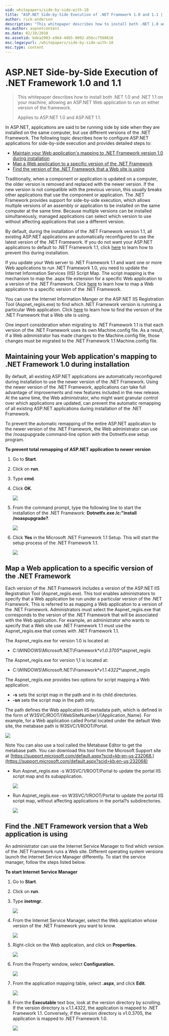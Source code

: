 ```yaml
---
uid: whitepapers/side-by-side-with-10
title: "ASP.NET Side-by-Side Execution of .NET Framework 1.0 and 1.1 | Microsoft Docs"
author: rick-anderson
description: "This whitepaper describes how to install both .NET 1.0 and .NET 1.1 on your machine, allowing an ASP.NET Web application to run on either version of the fram..."
ms.author: aspnetcontent
ms.date: 02/10/2010
ms.assetid: bdea2003-e964-4db5-9092-d56cc7560616
msc.legacyurl: /whitepapers/side-by-side-with-10
msc.type: content
---
```

ASP.NET Side-by-Side Execution of .NET Framework 1.0 and 1.1
====================
> This whitepaper describes how to install both .NET 1.0 and .NET 1.1 on your machine, allowing an ASP.NET Web application to run on either version of the framework.
> 
> Applies to ASP.NET 1.0 and ASP.NET 1.1.


In ASP.NET, applications are said to be running side by side when they are installed on the same computer, but use different versions of the .NET Framework. The following topic describes how to configure ASP.NET applications for side-by-side execution and provides detailed steps to:

- [Maintain your Web application's mapping to .NET Framework version 1.0 during installation](#1)
- [Map a Web application to a specific version of the .NET Framework](#2)
- [Find the version of the .NET Framework that a Web site is using](#3)

Traditionally, when a component or application is updated on a computer, the older version is removed and replaced with the newer version. If the new version is not compatible with the previous version, this usually breaks other applications that use the component or application. The .NET Framework provides support for side-by-side execution, which allows multiple versions of an assembly or application to be installed on the same computer at the same time. Because multiple versions can be installed simultaneously, managed applications can select which version to use without affecting applications that use a different version.

By default, during the installation of the .NET Framework version 1.1, all existing ASP.NET applications are automatically reconfigured to use the latest version of the .NET Framework. If you do not want your ASP.NET applications to default to .NET Framework 1.1, click [here](#1) to learn how to prevent this during installation.

If you update your Web server to .NET Framework 1.1 and want one or more Web applications to run .NET Framework 1.0, you need to update the Internet Information Services (IIS) Script Map. The script mapping is the mechanism to map the .aspx file extension for a specific Web application to a version of the .NET Framework. Click [here](#2) to learn how to map a Web application to a specific version of the .NET Framework.

You can use the Internet Information Manger or the ASP.NET IIS Registration Tool (Aspnet\_regiis.exe) to find which .NET Framework version is running a particular Web application. Click [here](#3) to learn how to find the version of the .NET Framework that a Web site is using.

One import consideration when migrating to .NET Framework 1.1 is that each version of the .NET Framework uses its own Machine.config file. As a result, if a Web administrator has made changes to the Machine.config file, those changes must be migrated to the .NET Framework 1.1 Machine.config file.

<a id="1"></a>

## Maintaining your Web application's mapping to .NET Framework 1.0 during installation

By default, all existing ASP.NET applications are automatically reconfigured during installation to use the newer version of the .NET Framework. Using the newer version of the .NET Framework, applications can take full advantage of improvements and new features included in the new release. At the same time, the Web administrator, who might want granular control over which applications are updated, can prevent the automatic remapping of all existing ASP.NET applications during installation of the .NET Framework.

To prevent the automatic remapping of the entire ASP.NET application to the newer version of the .NET Framework, the Web administrator can use the /noaspupgrade command-line option with the Dotnetfx.exe setup program.

**To prevent total remapping of ASP.NET application to newer version**

1. Go to **Start**.
2. Click on **run**.
3. Type **cmd**.
4. Click **OK**.  
  
    ![](side-by-side-with-10/_static/image1.gif)
5. From the command prompt, type the following line to start the installation of the .NET Framework: **Dotnetfx.exe /c:"install /noaspupgrade?**.  
  
    ![](side-by-side-with-10/_static/image2.gif)
6. Click **Yes** in the Microsoft .NET Framework 1.1 Setup. This will start the setup process of the .NET Framework 1.1.  
  
    ![](side-by-side-with-10/_static/image3.gif)

<a id="2"></a>

## Map a Web application to a specific version of the .NET Framework

Each version of the .NET Framework includes a version of the ASP.NET IIS Registration Tool (Aspnet\_regiis.exe). This tool enables administrators to specify that a Web application be run under a particular version of the .NET Framework. This is referred to as mapping a Web application to a version of the .NET Framework. Administrators must select the Aspnet\_regiis.exe that corresponds to the version of the .NET Framework that will be associated with the Web application. For example, an administrator who wants to specify that a Web site use .NET Framework 1.1 must use the Aspnet\_regiis.exe that comes with .NET Framework 1.1.

The Aspnet\_regiis.exe for version 1.0 is located at:

- C:\WINDOWS\Microsoft.NET\Framework\**v1.0.3705**\aspnet\_regiis

The Aspnet\_regiis.exe for version 1,1 is located at:

- C:\WINDOWS\Microsoft.NET\Framework\**v1.1.4322**\aspnet\_regiis

The Aspnet\_regiis.exe provides two options for script mapping a Web application:

- **-s** sets the script map in the path and in its child directories.
- **-sn** sets the script map in the path only.

The path defines the Web application IIS metadata path, which is defined in the form of W3SVC/ROOT/{WebSiteNumber}/{Application\_Name}. For example, for a Web application called Portal located under the default Web site, the metabase path is W3SVC/1/ROOT/Portal.

![](side-by-side-with-10/_static/image4.gif)

Note You can also use a tool called the Metabase Editor to get the metabase path. You can download this tool from the Microsoft Support site at [https://support.microsoft.com/default.aspx?scid=kb;en-us;232068.](https://support.microsoft.com/default.aspx?scid=kb;en-us;232068)

- Run Aspnet\_regiis.exe -s W3SVC/1/ROOT/Portal to update the portal IIS script map and its subapplication.  
  
    ![](side-by-side-with-10/_static/image5.gif)

- Run Aspnet\_regiis.exe -sn W3SVC/1/ROOT/Portal to update the portal IIS script map, without affecting applications in the portal?s subdirectories.  
  
    ![](side-by-side-with-10/_static/image6.gif)

<a id="3"></a>

## Find the .NET Framework version that a Web application is using

An administrator can use the Internet Service Manager to find which version of the .NET Framework runs a Web site. Different operating system versions launch the Internet Service Manager differently. To start the service manager, follow the steps listed below.

**To start Internet Service Manager**

1. Go to **Start**.
2. Click on **run**.
3. Type **inetmgr**.  
  
    ![](side-by-side-with-10/_static/image7.gif)
4. From the Internet Service Manager, select the Web application whose version of the .NET Framework you want to know.  
  
    ![](side-by-side-with-10/_static/image8.gif)
5. Right-click on the Web application, and click on **Properties.**  
  
    ![](side-by-side-with-10/_static/image9.gif)
6. From the Property window, select **Configuration.**  
  
    ![](side-by-side-with-10/_static/image10.gif)
7. From the application mapping table, select **.aspx**, and click **Edit**.  
  
    ![](side-by-side-with-10/_static/image11.gif)
8. From the **Executable** text box, look at the version directory by scrolling. If the version directory is v.1.1.4322, the application is mapped to .NET Framework 1.1. Conversely, if the version directory is v1.0.3705, the application is mapped to .NET Framework 1.0.  
  
    ![](side-by-side-with-10/_static/image12.gif)
